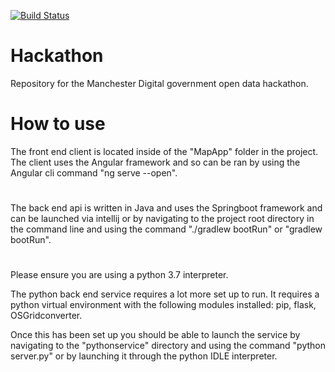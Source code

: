 [![Build Status](https://travis-ci.org/Fraser-Chapman/Hackathon.svg?branch=master)](https://travis-ci.org/Fraser-Chapman/Hackathon)

# Hackathon
Repository for the Manchester Digital government open data hackathon.

# How to use

The front end client is located inside of the "MapApp" folder in the project. The client
uses the Angular framework and so can be ran by using the Angular cli command
"ng serve --open".

#
The back end api is written in Java and uses the Springboot framework and can be launched
via intellij or by navigating to the project root directory in the command line and using
the command "./gradlew bootRun" or "gradlew bootRun".

#
Please ensure you are using a python 3.7 interpreter.

The python back end service requires a lot more set up to run. It requires a python virtual
environment with the following modules installed: pip, flask, OSGridconverter.

Once this has been set up you should be able to launch the service by navigating to the
"pythonservice" directory and using the command "python server.py" or by launching it through
the python IDLE interpreter.